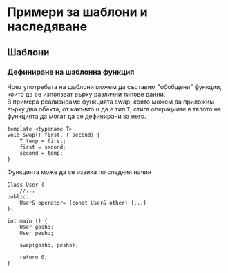# Примери за шаблони и наследяване

## Шаблони
### Дефиниране на шаблонна функция
Чрез употребата на шаблони можем да съставим "обобщени" функции, които да се използват върху различни типове данни.   
В примера реализираме функцията swap, която можем да приложим върху два обекта, от какъвто и да е тип `Т`, стига операциите в тялото на функцията да могат да се дефинирани за него.
```
template <typename T>
void swap(T first, T second) {
    T temp = first;
    first = second;
    second = temp;
}
```

Функцията може да се извика по следния начин
```
Class User {
    //...
public:
    User& operator= (const User& other) {...}
};

int main () {
    User gosho;
    User pesho;

    swap(gosho, pesho);

    return 0;
}
```


